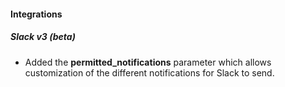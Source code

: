 #### Integrations
##### Slack v3 (beta)
- Added the **permitted_notifications** parameter which allows customization of the different notifications for Slack to send.